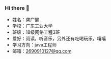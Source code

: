 ### Hi there 👋
 - 姓名：龚广健
 - 学校：广东工业大学
 - 班级：18级网络工程3班
 - 爱好：阅读，听音乐，另外还有吃喝玩乐，嘻嘻
 - 学习方向：java工程师
 - 邮箱：2690910127@qq.com

